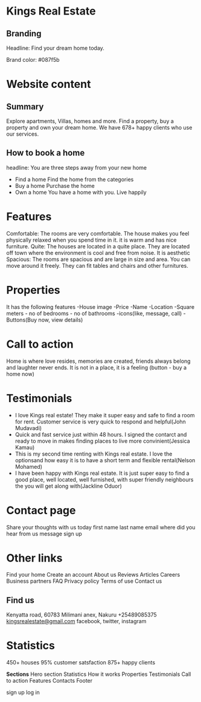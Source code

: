 # Kings Real Estate

## Branding

Headline: Find your dream home today.

Brand color: #087f5b

# Website content

## Summary

Explore apartments, Villas, homes and more. Find a property, buy a property and own your dream home. We have 678+ happy clients who use our services.

## How to book a home

headline: You are three steps away from your new home

- Find a home
  Find the home from the categories
- Buy a home
  Purchase the home
- Own a home
  You have a home with you. Live happily

# Features

Comfortable: The rooms are very comfortable. The house makes you feel physically relaxed when you spend time in it. it is warm and has nice furniture.
Quite: The houses are located in a quite place. They are located off town where the environment is cool and free from noise. It is aesthetic
Spacious: The rooms are spacious and are large in size and area. You can move around it freely. They can fit tables and chairs and other furnitures.

# Properties

It has the following features
-House image
-Price
-Name
-Location
-Square meters - no of bedrooms - no of bathrooms
-icons(like, message, call)
-Buttons(Buy now, view details)

# Call to action

Home is where love resides, memories are created, friends always belong and laughter never ends. It is not in a place, it is a feeling
(button - buy a home now)

# Testimonials

- I love Kings real estate! They make it super easy and safe to find a room for rent. Customer service is very quick to respond and helpful(John Mudavadi)
- Quick and fast service just within 48 hours. I signed the contarct and ready to move in makes finding places to live more convinient(Jessica Kamau)
- This is my second time renting with Kings real estate. I love the optionsand how easy it is to have a short term and flexible rental(Nelson Mohamed)
- I have been happy with Kings real estate. It is just super easy to find a good place, well located, well furnished, with super friendly neighbours the you will get along with(Jackline Oduor)

# Contact page

Share your thoughts with us today
first name
last name
email
where did you hear from us
message
sign up

# Other links

Find your home
Create an account
About us
Reviews
Articles
Careers
Business partners
FAQ
Privacy policy
Terms of use
Contact us

## Find us

Kenyatta road, 60783 Milimani anex, Nakuru
+25489085375
kingsrealestate@gmail.com
facebook, twitter, instagram

# Statistics

450+ houses
95% customer satsfaction
875+ happy clients

**Sections**
Hero section
Statistics
How it works
Properties
Testimonials
Call to action
Features
Contacts
Footer

sign up
log in

